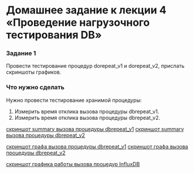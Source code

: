 # Домашнее задание к лекции 4 «Проведение нагрузочного тестирования DB»

### Задание 1

Провести тестирование процедур dorepeat_v1 и dorepeat_v2, прислать скриншоты графиков.

### Что нужно сделать

Нужно провести тестирование хранимой процедуры:
1. Измерить время отклика вызова процедуры dbrepeat_v1.
2. Измерить время отклика вызова процедуры dbrepeat_v2. 

[скриншот summary вызова процедуры dbrepeat_v1](https://drive.google.com/file/d/1sgbMtgjFzmvxCyfYp5wPXkzUAK2UcEx9/view?usp=share_link)
[скриншот summary вызова процедуры dbrepeat_v2](https://drive.google.com/file/d/10eBztn490yFDV2ZyQ5jlbdBlOwyF13Qb/view?usp=share_link)


[скриншот графа вызова процедуры dbrepeat_v1](https://drive.google.com/file/d/1dz1W85woBwXDfHeflsf7aTurCjR3KvcG/view?usp=share_link)
[скриншот графа вызова процедуры dbrepeat_v2](https://drive.google.com/file/d/1zJbej0BA4gGpsBsP0ZY20jIP5nzuuxYR/view?usp=share_link)

[скриншот графика работы вызова процедур InfluxDB](https://drive.google.com/file/d/1D9C_S7Xwla1U-rn_UfVub2cmUIYSy3Nv/view?usp=share_link)